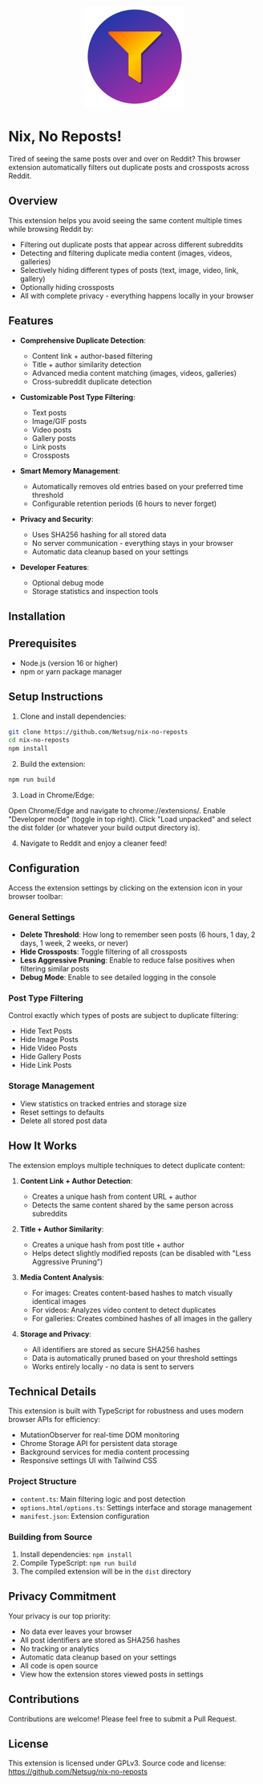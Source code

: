 <p align="center">
    <img src=images/icon-256.png alt="icon" width=200/>
</p>

# Nix, No Reposts!

Tired of seeing the same posts over and over on Reddit?
This browser extension automatically filters out duplicate posts and crossposts across Reddit.

## Overview

This extension helps you avoid seeing the same content multiple times while browsing Reddit by:

- Filtering out duplicate posts that appear across different subreddits
- Detecting and filtering duplicate media content (images, videos, galleries)
- Selectively hiding different types of posts (text, image, video, link, gallery)
- Optionally hiding crossposts
- All with complete privacy - everything happens locally in your browser

## Features

- **Comprehensive Duplicate Detection**:
  - Content link + author-based filtering
  - Title + author similarity detection
  - Advanced media content matching (images, videos, galleries)
  - Cross-subreddit duplicate detection
  
- **Customizable Post Type Filtering**:
  - Text posts
  - Image/GIF posts
  - Video posts
  - Gallery posts
  - Link posts
  - Crossposts

- **Smart Memory Management**:
  - Automatically removes old entries based on your preferred time threshold
  - Configurable retention periods (6 hours to never forget)

- **Privacy and Security**:
  - Uses SHA256 hashing for all stored data
  - No server communication - everything stays in your browser
  - Automatic data cleanup based on your settings

- **Developer Features**:
  - Optional debug mode
  - Storage statistics and inspection tools

## Installation

## Prerequisites
- Node.js (version 16 or higher)
- npm or yarn package manager


## Setup Instructions

1. Clone and install dependencies:

```bash
git clone https://github.com/Netsug/nix-no-reposts
cd nix-no-reposts
npm install
```

2. Build the extension:
```bash
npm run build
```

3. Load in Chrome/Edge:

Open Chrome/Edge and navigate to chrome://extensions/.
Enable "Developer mode" (toggle in top right).
Click "Load unpacked" and select the dist folder (or whatever your build output directory is).

4. Navigate to Reddit and enjoy a cleaner feed!

## Configuration

Access the extension settings by clicking on the extension icon in your browser toolbar:

### General Settings
- **Delete Threshold**: How long to remember seen posts (6 hours, 1 day, 2 days, 1 week, 2 weeks, or never)
- **Hide Crossposts**: Toggle filtering of all crossposts
- **Less Aggressive Pruning**: Enable to reduce false positives when filtering similar posts
- **Debug Mode**: Enable to see detailed logging in the console

### Post Type Filtering
Control exactly which types of posts are subject to duplicate filtering:
- Hide Text Posts
- Hide Image Posts
- Hide Video Posts
- Hide Gallery Posts
- Hide Link Posts

### Storage Management
- View statistics on tracked entries and storage size
- Reset settings to defaults
- Delete all stored post data

## How It Works

The extension employs multiple techniques to detect duplicate content:

1. **Content Link + Author Detection**: 
   - Creates a unique hash from content URL + author
   - Detects the same content shared by the same person across subreddits

2. **Title + Author Similarity**: 
   - Creates a unique hash from post title + author
   - Helps detect slightly modified reposts (can be disabled with "Less Aggressive Pruning")

3. **Media Content Analysis**:
   - For images: Creates content-based hashes to match visually identical images
   - For videos: Analyzes video content to detect duplicates
   - For galleries: Creates combined hashes of all images in the gallery

4. **Storage and Privacy**:
   - All identifiers are stored as secure SHA256 hashes
   - Data is automatically pruned based on your threshold settings
   - Works entirely locally - no data is sent to servers

## Technical Details

This extension is built with TypeScript for robustness and uses modern browser APIs for efficiency:

- MutationObserver for real-time DOM monitoring
- Chrome Storage API for persistent data storage
- Background services for media content processing
- Responsive settings UI with Tailwind CSS

### Project Structure

- `content.ts`: Main filtering logic and post detection
- `options.html/options.ts`: Settings interface and storage management
- `manifest.json`: Extension configuration

### Building from Source

1. Install dependencies: `npm install`
2. Compile TypeScript: `npm run build`
3. The compiled extension will be in the `dist` directory

## Privacy Commitment

Your privacy is our top priority:

- No data ever leaves your browser
- All post identifiers are stored as SHA256 hashes
- No tracking or analytics
- Automatic data cleanup based on your settings
- All code is open source
- View how the extension stores viewed posts in settings

## Contributions

Contributions are welcome! Please feel free to submit a Pull Request.

## License

This extension is licensed under GPLv3. Source code and license: https://github.com/Netsug/nix-no-reposts
